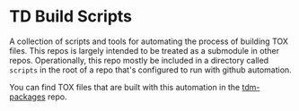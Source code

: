 # TD Build Scripts

A collection of scripts and tools for automating the process of building TOX files. This repos is largely intended to be treated as a submodule in other repos. Operationally, this repo mostly be included in a directory called `scripts` in the root of a repo that's configured to run with github automation.

You can find TOX files that are built with this automation in the [tdm-packages](https://github.com/SudoMagicCode/tdm-packages) repo.